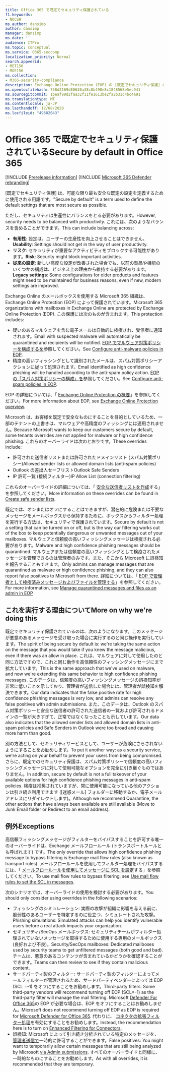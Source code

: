 ```yaml
---
title: Office 365 で既定でセキュリティ保護されている
f1.keywords:
- NOCSH
ms.author: dansimp
author: dansimp
manager: dansimp
ms.date: ''
audience: ITPro
ms.topic: conceptual
ms.service: O365-seccomp
localization_priority: Normal
search.appverid:
- MET150
- MOE150
ms.collection:
- M365-security-compliance
description: Exchange Online Protection (EOP) の [既定でセキュリティ保護] の設定についての詳細情報
ms.openlocfilehash: 758d2169d80630a38c0b498e8c1848568e5ec941
ms.sourcegitcommit: 1beaf89d2faa32f11fe1613be2fa2b31c4bc4a91
ms.translationtype: MT
ms.contentlocale: ja-JP
ms.lasthandoff: 12/08/2020
ms.locfileid: "49602043"
---
```

# <a name="secure-by-default-in-office-365"></a><span data-ttu-id="ffe1d-103">Office 365 で既定でセキュリティ保護されている</span><span class="sxs-lookup"><span data-stu-id="ffe1d-103">Secure by default in Office 365</span></span>

[!INCLUDE [Prerelease information](../includes/prerelease.md)]
[!INCLUDE [Microsoft 365 Defender rebranding](../includes/microsoft-defender-for-office.md)]

<span data-ttu-id="ffe1d-104">[既定でセキュリティ保護] は、可能な限り最も安全な既定の設定を定義するために使用される用語です。</span><span class="sxs-lookup"><span data-stu-id="ffe1d-104">"Secure by default" is a term used to define the default settings that are most secure as possible.</span></span>

<span data-ttu-id="ffe1d-105">ただし、セキュリティは生産性にバランスをとる必要があります。</span><span class="sxs-lookup"><span data-stu-id="ffe1d-105">However, security needs to be balanced with productivity.</span></span> <span data-ttu-id="ffe1d-106">これには、次のようなバランスを含めることができます。</span><span class="sxs-lookup"><span data-stu-id="ffe1d-106">This can include balancing across:</span></span>

- <span data-ttu-id="ffe1d-107">**有用性**: 設定は、ユーザーの生産性を向上させることはできません。</span><span class="sxs-lookup"><span data-stu-id="ffe1d-107">**Usability**: Settings should not get in the way of user productivity.</span></span>
- <span data-ttu-id="ffe1d-108">**リスク**: セキュリティが重要なアクティビティをブロックする可能性があります。</span><span class="sxs-lookup"><span data-stu-id="ffe1d-108">**Risk**: Security might block important activities.</span></span>
- <span data-ttu-id="ffe1d-109">**従来の設定**: 新しい高度な設定が改善された場合でも、以前の製品や機能のいくつかの構成は、ビジネス上の理由から維持する必要があります。</span><span class="sxs-lookup"><span data-stu-id="ffe1d-109">**Legacy settings**: Some configurations for older products and features might need to be maintained for business reasons, even if new, modern settings are improved.</span></span>

<span data-ttu-id="ffe1d-110">Exchange Online のメールボックスを使用する Microsoft 365 組織は、Exchange Online Protection (EOP) によって保護されています。</span><span class="sxs-lookup"><span data-stu-id="ffe1d-110">Microsoft 365 organizations with mailboxes in Exchange Online are protected by Exchange Online Protection (EOP).</span></span> <span data-ttu-id="ffe1d-111">この保護には次のものが含まれます。</span><span class="sxs-lookup"><span data-stu-id="ffe1d-111">This protection includes:</span></span>

- <span data-ttu-id="ffe1d-112">疑いのあるマルウェアを含む電子メールは自動的に検疫され、受信者に通知されます。</span><span class="sxs-lookup"><span data-stu-id="ffe1d-112">Email with suspected malware will automatically be quarantined and recipients will be notified.</span></span> <span data-ttu-id="ffe1d-113">[EOP でマルウェア対策ポリシーを構成するを](configure-anti-malware-policies.md)参照してください。</span><span class="sxs-lookup"><span data-stu-id="ffe1d-113">See [Configure anti-malware policies in EOP](configure-anti-malware-policies.md).</span></span>
- <span data-ttu-id="ffe1d-114">精度の高いフィッシングとして識別されたメールは、スパム対策ポリシーアクションに従って処理されます。</span><span class="sxs-lookup"><span data-stu-id="ffe1d-114">Email identified as high confidence phishing will be handled according to the anti-spam policy action.</span></span> <span data-ttu-id="ffe1d-115">[EOP の「スパム対策ポリシーの構成」を](configure-your-spam-filter-policies.md)参照してください。</span><span class="sxs-lookup"><span data-stu-id="ffe1d-115">See [Configure anti-spam policies in EOP](configure-your-spam-filter-policies.md).</span></span>

<span data-ttu-id="ffe1d-116">EOP の詳細については、「 [Exchange Online Protection の概要](exchange-online-protection-overview.md)」を参照してください。</span><span class="sxs-lookup"><span data-stu-id="ffe1d-116">For more information about EOP, see [Exchange Online Protection overview](exchange-online-protection-overview.md).</span></span>

<span data-ttu-id="ffe1d-117">Microsoft は、お客様を既定で安全なものにすることを目的としているため、一部のテナントの上書きは、マルウェアや高精度のフィッシングには適用されません。</span><span class="sxs-lookup"><span data-stu-id="ffe1d-117">Because Microsoft wants to keep our customers secure by default, some tenants overrides are not applied for malware or high confidence phishing.</span></span> <span data-ttu-id="ffe1d-118">これらのオーバーライドは次のとおりです。</span><span class="sxs-lookup"><span data-stu-id="ffe1d-118">These overrides include:</span></span>

- <span data-ttu-id="ffe1d-119">許可された送信者リストまたは許可されたドメインリスト (スパム対策ポリシー)</span><span class="sxs-lookup"><span data-stu-id="ffe1d-119">Allowed sender lists or allowed domain lists (anti-spam policies)</span></span>
- <span data-ttu-id="ffe1d-120">Outlook の差出人セーフリスト</span><span class="sxs-lookup"><span data-stu-id="ffe1d-120">Outlook Safe Senders</span></span>
- <span data-ttu-id="ffe1d-121">IP 許可一覧 (接続フィルター)</span><span class="sxs-lookup"><span data-stu-id="ffe1d-121">IP Allow List (connection filtering)</span></span>

<span data-ttu-id="ffe1d-122">これらのオーバーライドの詳細については、「 [安全な送信者リストを作成](create-safe-sender-lists-in-office-365.md)する」を参照してください。</span><span class="sxs-lookup"><span data-stu-id="ffe1d-122">More information on these overrides can be found in [Create safe sender lists](create-safe-sender-lists-in-office-365.md).</span></span>

<span data-ttu-id="ffe1d-123">既定では、オンまたはオフにすることはできますが、潜在的に危険または不要なメッセージをメールボックスから保持するために、ボックスからフィルター処理を実行する方法は、セキュリティで保護されています。</span><span class="sxs-lookup"><span data-stu-id="ffe1d-123">Secure by default is not a setting that can be turned on or off, but is the way our filtering works out of the box to keep potentially dangerous or unwanted messages out of your mailboxes.</span></span> <span data-ttu-id="ffe1d-124">マルウェアと信頼度の高いフィッシングメッセージは検疫される必要があります。</span><span class="sxs-lookup"><span data-stu-id="ffe1d-124">Malware and high confidence phishing messages should be quarantined.</span></span> <span data-ttu-id="ffe1d-125">マルウェアまたは信頼度の高いフィッシングとして検疫されたメッセージを管理できるのは管理者のみです。また、そこから Microsoft に誤検知を報告することもできます。</span><span class="sxs-lookup"><span data-stu-id="ffe1d-125">Only admins can manage messages that are quarantined as malware or high confidence phishing, and they can also report false positives to Microsoft from there.</span></span> <span data-ttu-id="ffe1d-126">詳細については、「 [EOP で管理者として検疫済みメッセージおよびファイルを管理する](manage-quarantined-messages-and-files.md)」を参照してください。</span><span class="sxs-lookup"><span data-stu-id="ffe1d-126">For more information, see [Manage quarantined messages and files as an admin in EOP](manage-quarantined-messages-and-files.md)</span></span>

## <a name="more-on-why-were-doing-this"></a><span data-ttu-id="ffe1d-127">これを実行する理由について</span><span class="sxs-lookup"><span data-stu-id="ffe1d-127">More on why we're doing this</span></span>

<span data-ttu-id="ffe1d-128">既定でセキュリティ保護されているのは、次のようになります。このメッセージが悪意のあるメッセージを受け取った場合に実行するのと同じ操作を実行しています。</span><span class="sxs-lookup"><span data-stu-id="ffe1d-128">The spirit of being secure by default is: we're taking the same action on the message that you would take if you knew the message malicious, even if there was an allow in place.</span></span> <span data-ttu-id="ffe1d-129">これは、マルウェアに対して使用したのと同じ方法ですので、これと同じ動作を高信頼性のフィッシングメッセージにまで拡大しています。</span><span class="sxs-lookup"><span data-stu-id="ffe1d-129">This is the same approach that we've used on malware, and now we're extending this same behavior to high confidence phishing messages.</span></span> <span data-ttu-id="ffe1d-130">このデータは、信頼度の高いフィッシングメッセージの誤検知率が非常に低いことを示しており、管理者が送信した場合には、管理者が誤検知を解決できます。</span><span class="sxs-lookup"><span data-stu-id="ffe1d-130">Our data indicates that the false positive rate for high confidence phishing messages is very low, and admins can resolve any false positives with admin submissions.</span></span> <span data-ttu-id="ffe1d-131">また、このデータは、Outlook のスパム対策ポリシーと安全な送信者の許可された送信者の一覧および許可されるドメインの一覧が大きすぎて、正常ではなくなったことも示しています。</span><span class="sxs-lookup"><span data-stu-id="ffe1d-131">Our data also indicates that the allowed sender lists and allowed domain lists in anti-spam policies and Safe Senders in Outlook were too broad and causing more harm than good.</span></span>

<span data-ttu-id="ffe1d-132">別の方法として、セキュリティサービスとして、ユーザーが危険にさらされないようにすることをお勧めします。</span><span class="sxs-lookup"><span data-stu-id="ffe1d-132">To put it another way: as a security service, we're acting on your behalf to prevent your users from being compromised.</span></span> <span data-ttu-id="ffe1d-133">さらに、既定でのセキュリティ保護は、スパム対策ポリシーで信頼度の高いフィッシングメッセージに対して使用可能なオプションを完全に引き継ぐものではありません。</span><span class="sxs-lookup"><span data-stu-id="ffe1d-133">In addition, secure by default is not a full takeover of your available options for high confidence phishing messages in anti-spam policies.</span></span> <span data-ttu-id="ffe1d-134">検疫は推奨されていますが、常に使用可能になっている他のアクションは引き続き利用できます ([迷惑メール] フォルダーに移動するか、電子メールアドレスにリダイレクトします)。</span><span class="sxs-lookup"><span data-stu-id="ffe1d-134">Although we recommend Quarantine, the other actions that have always been available are still available (Move to Junk Email folder or Redirect to an email address).</span></span>

## <a name="exceptions"></a><span data-ttu-id="ffe1d-135">例外</span><span class="sxs-lookup"><span data-stu-id="ffe1d-135">Exceptions</span></span>

<span data-ttu-id="ffe1d-136">高信頼フィッシングメッセージがフィルターをバイパスすることを許可する唯一のオーバーライドは、Exchange メールフロールール (トランスポートルールとも呼ばれます) です。</span><span class="sxs-lookup"><span data-stu-id="ffe1d-136">The only override that allows high confidence phishing message to bypass filtering is Exchange mail flow rules (also known as transport rules).</span></span> <span data-ttu-id="ffe1d-137">メールフロールールを使用してフィルター処理をバイパスするには、「 [メールフロールールを使用してメッセージに SCL を設定](use-mail-flow-rules-to-set-the-spam-confidence-level-scl-in-messages.md)する」を参照してください。</span><span class="sxs-lookup"><span data-stu-id="ffe1d-137">To use mail flow rules to bypass filtering, see [Use mail flow rules to set the SCL in messages](use-mail-flow-rules-to-set-the-spam-confidence-level-scl-in-messages.md).</span></span>

<span data-ttu-id="ffe1d-138">次のシナリオでは、オーバーライドの使用を検討する必要があります。</span><span class="sxs-lookup"><span data-stu-id="ffe1d-138">You should only consider using overrides in the following scenarios:</span></span>

- <span data-ttu-id="ffe1d-139">フィッシングのシミュレーション: 実際の攻撃が組織に影響を与える前に、脆弱性のあるユーザーを特定するのに役立つ、シミュレートされた攻撃。</span><span class="sxs-lookup"><span data-stu-id="ffe1d-139">Phishing simulations: Simulated attacks can help you identify vulnerable users before a real attack impacts your organization.</span></span>
- <span data-ttu-id="ffe1d-140">セキュリティ/SecOps メールボックス: セキュリティチームがフィルター処理されていないメッセージを取得するために使用する専用のメールボックス (良好および不良)。</span><span class="sxs-lookup"><span data-stu-id="ffe1d-140">Security/SecOps mailboxes: Dedicated mailboxes used by security teams to get unfiltered messages (both good and bad).</span></span> <span data-ttu-id="ffe1d-141">チームは、悪意のあるコンテンツが含まれているかどうかを確認することができます。</span><span class="sxs-lookup"><span data-stu-id="ffe1d-141">Teams can then review to see if they contain malicious content.</span></span>
- <span data-ttu-id="ffe1d-142">サードパーティ製のフィルター: サードパーティ製のフィルターによってメールフィルターが管理されるため、サードパーティベンダーによっては EOP (SCL =-1) をオフにすることをお勧めします。</span><span class="sxs-lookup"><span data-stu-id="ffe1d-142">Third-party filters: Some third-party vendors will recommend turning off EOP (SCL=-1) as the third-party filter will manage the mail filtering.</span></span> <span data-ttu-id="ffe1d-143">Microsoft [Defender For Office 365](office-365-atp.md)の EOP が必要な場合は、EOP をオフにすることはお勧めしません。</span><span class="sxs-lookup"><span data-stu-id="ffe1d-143">Microsoft does not recommend turning off EOP as EOP is required for [Microsoft Defender for Office 365](office-365-atp.md).</span></span> <span data-ttu-id="ffe1d-144">代わりに、 [コネクタの拡張フィルター処理](https://docs.microsoft.com/exchange/mail-flow-best-practices/use-connectors-to-configure-mail-flow/enhanced-filtering-for-connectors)を有効にすることをお勧めします。</span><span class="sxs-lookup"><span data-stu-id="ffe1d-144">Instead, the recommendation here is to turn on [Enhanced Filtering for Connectors](https://docs.microsoft.com/exchange/mail-flow-best-practices/use-connectors-to-configure-mail-flow/enhanced-filtering-for-connectors).</span></span>
- <span data-ttu-id="ffe1d-145">誤検知: Microsoft によって引き続き分析されている特定のメッセージを、 [管理者送信で](admin-submission.md)一時的に許可することができます。</span><span class="sxs-lookup"><span data-stu-id="ffe1d-145">False positives: You might want to temporarily allow certain messages that are still being analyzed by Microsoft [via Admin submissions](admin-submission.md).</span></span> <span data-ttu-id="ffe1d-146">すべてのオーバーライドと同様に、一時的なものにすることをお勧めします。</span><span class="sxs-lookup"><span data-stu-id="ffe1d-146">As with all overrides, it is recommended that they are temporary.</span></span>
